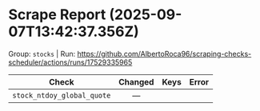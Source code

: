 # Scrape Report (2025-09-07T13:42:37.356Z)

Group: `stocks`  |  Run: https://github.com/AlbertoRoca96/scraping-checks-scheduler/actions/runs/17529335965

| Check | Changed | Keys | Error |
|---|:---:|:--|:--|
| `stock_ntdoy_global_quote` | — |  |  |
